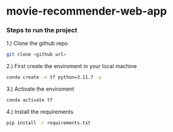# movie-recommender-web-app

### Steps to run the project

1.) Clone the github repo

```bash
git clone <github url>
```

2.) First create the enviroment in your local machine

```bash
conda create -n tf python=3.11.7 -y
```

3.) Activate the enviroment

```bash
conda activate tf
```

4.) Install the requirements

```bash
pip install -r requirements.txt
```



